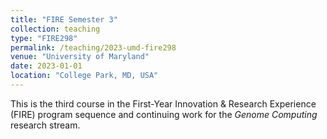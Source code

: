 ```yaml
---
title: "FIRE Semester 3"
collection: teaching
type: "FIRE298"
permalink: /teaching/2023-umd-fire298
venue: "University of Maryland"
date: 2023-01-01
location: "College Park, MD, USA"
---
```


This is the third course in the First-Year Innovation & Research Experience (FIRE) program sequence and continuing work for the *Genome Computing* research stream.